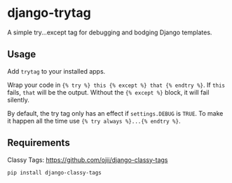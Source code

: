 # django-trytag
A simple try...except tag for debugging and bodging Django templates.

## Usage
Add `trytag` to your installed apps.

Wrap your code in `{% try %} this {% except %} that {% endtry %}`. If `this` fails, `that` will be the output. Without the `{% except %}` block, it will fail silently.

By default, the try tag only has an effect if `settings.DEBUG` is `TRUE`. To make it happen all the time use `{% try always %}...{% endtry %}`.

## Requirements
Classy Tags: https://github.com/ojii/django-classy-tags
```
pip install django-classy-tags
```
